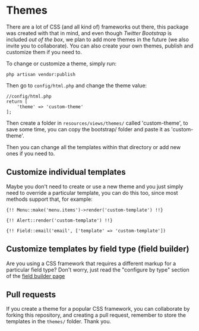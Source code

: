 # Themes

There are a lot of CSS (and all kind of) frameworks out there, this package was created with that in mind, and even though *Twitter Bootstrap* is included _out of the box_, we plan to add more themes in the future (we also invite you to collaborate). You can also create your own themes, publish and customize them if you need to.

To change or customize a theme, simply run: 

`php artisan vendor:publish`

Then go to `config/html.php` and change the theme value:

```
//config/html.php
return [
    'theme' => 'custom-theme'
];
```

Then create a folder in `resources/views/themes/` called 'custom-theme', to save some time, you can copy the bootstrap/ folder and paste it as 'custom-theme'.

Then you can change all the templates within that directory or add new ones if you need to.

## Customize individual templates

Maybe you don't need to create or use a new theme and you just simply need to override a particular template, you can do this too, since most methods support that, for example:

`{!! Menu::make('menu.items')->render('custom-template') !!}`

`{!! Alert::render('custom-template') !!}`

`{!! Field::email('email', ['template' => 'custom-template'])`

## Customize templates by field type (field builder)

Are you using a CSS framework that requires a different markup for a particular field type? Don't worry, just read the "configure by type" section of the [ field builder page](gfield-builder.md)

## Pull requests

If you create a theme for a popular CSS framework, you can collaborate by forking this repository, and creating a pull request, remember to store the templates in the `themes/` folder. Thank you.